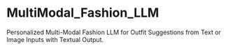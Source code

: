 # MultiModal_Fashion_LLM
Personalized Multi-Modal Fashion LLM for Outfit Suggestions from Text or Image Inputs with Textual Output.
